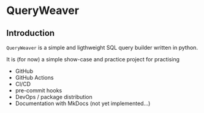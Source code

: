 # QueryWeaver

## Introduction

`QueryWeaver` is a simple and ligthweight SQL query builder written in python.

It is (for now) a simple show-case and practice project for practising

- GitHub
- GitHub Actions
- CI/CD
- pre-commit hooks
- DevOps / package distribution
- Documentation with MkDocs (not yet implemented...)
